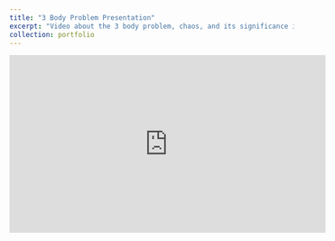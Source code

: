 ```yaml
---
title: "3 Body Problem Presentation"
excerpt: "Video about the 3 body problem, chaos, and its significance in astronomy."
collection: portfolio
---
```


<iframe width="560" height="315" src="https://www.youtube.com/embed/mm3I4m8YsnM?si=xyjt-_-dZzadXNub" title="YouTube video player" frameborder="0" allow="accelerometer; autoplay; clipboard-write; encrypted-media; gyroscope; picture-in-picture; web-share" allowfullscreen></iframe>
